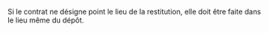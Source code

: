   
 Si le contrat ne désigne point le lieu de la restitution, elle doit être faite dans le lieu même du dépôt.  

  
